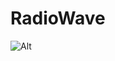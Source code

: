 # RadioWave
 
![Alt](https://repobeats.axiom.co/api/embed/0ed4b95566c02078f950078ddc20956855283d18.svg "RadioWave")
